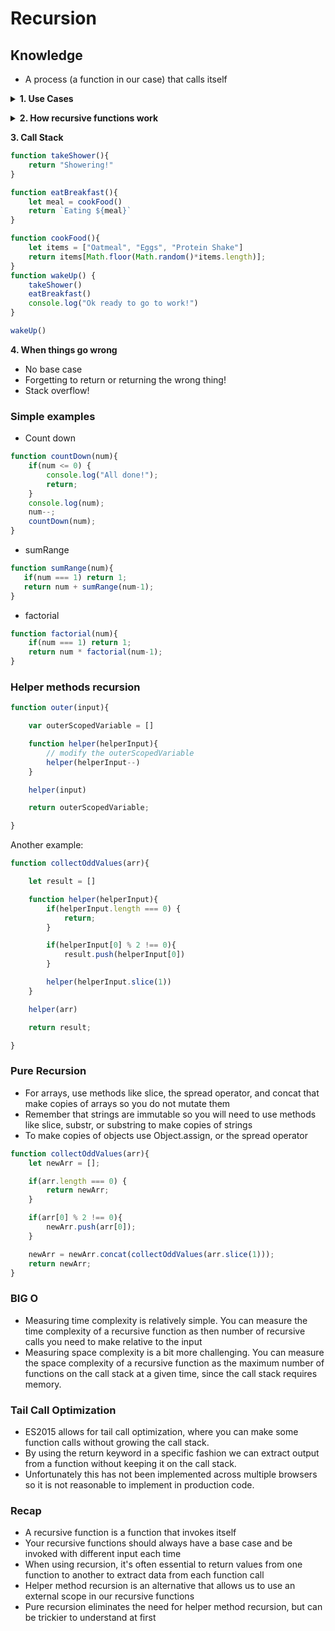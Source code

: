 # Recursion

## Knowledge

- A process (a function in our case) that calls itself

**<details><summary>1. Use Cases</summary>**

- JSON.parse / JSON.stringify
- document.getElementById and DOM traversal algorithms
- Object traversal
- Very common with more complex algorithms
- It's sometimes a cleaner alternative to iteration
</details>

**<details><summary>2. How recursive functions work</summary>**
Invoke the same function with a different input until you reach your base case!
- Base case: The condition when the recursion ends.
- Recursive Call
</details>

**3. Call Stack**

```js
function takeShower(){
    return "Showering!"
}

function eatBreakfast(){
    let meal = cookFood()
    return `Eating ${meal}`
}

function cookFood(){
    let items = ["Oatmeal", "Eggs", "Protein Shake"]
    return items[Math.floor(Math.random()*items.length)];
}
function wakeUp() {
    takeShower()
    eatBreakfast()
    console.log("Ok ready to go to work!")
}

wakeUp()
```

**4. When things go wrong**

- No base case
- Forgetting to return or returning the wrong thing!
- Stack overflow!

### Simple examples

- Count down
```js
function countDown(num){
    if(num <= 0) {
        console.log("All done!");
        return;
    }
    console.log(num);
    num--;
    countDown(num);
}
```

- sumRange

```js
function sumRange(num){
   if(num === 1) return 1;
   return num + sumRange(num-1);
}
```
- factorial

```js
function factorial(num){
    if(num === 1) return 1;
    return num * factorial(num-1);
}
```
### Helper methods recursion

```js
function outer(input){

    var outerScopedVariable = []

    function helper(helperInput){
        // modify the outerScopedVariable
        helper(helperInput--)
    }

    helper(input)

    return outerScopedVariable;

}
```
Another example:
```js
function collectOddValues(arr){

    let result = []

    function helper(helperInput){
        if(helperInput.length === 0) {
            return;
        }

        if(helperInput[0] % 2 !== 0){
            result.push(helperInput[0])
        }

        helper(helperInput.slice(1))
    }

    helper(arr)

    return result;

}
```

### Pure Recursion

- For arrays, use methods like slice, the spread operator, and concat that make copies of arrays so you do not mutate them
- Remember that strings are immutable so you will need to use methods like slice, substr, or substring to make copies of strings
- To make copies of objects use Object.assign, or the spread operator

```js
function collectOddValues(arr){
    let newArr = [];

    if(arr.length === 0) {
        return newArr;
    }

    if(arr[0] % 2 !== 0){
        newArr.push(arr[0]);
    }

    newArr = newArr.concat(collectOddValues(arr.slice(1)));
    return newArr;
}
```

### BIG O

- Measuring time complexity is relatively simple. You can measure the time complexity of a recursive function as then number of recursive calls you need to make relative to the input
- Measuring space complexity is a bit more challenging. You can measure the space complexity of a recursive function as the maximum number of functions on the call stack at a given time, since the call stack requires memory.


### Tail Call Optimization

- ES2015 allows for tail call optimization, where you can make some function calls without growing the call stack.
- By using the return keyword in a specific fashion we can extract output from a function without keeping it on the call stack.
- Unfortunately this has not been implemented across multiple browsers so it is not reasonable to implement in production code.


### Recap

- A recursive function is a function that invokes itself
- Your recursive functions should always have a base case and be invoked with different input each time
- When using recursion, it's often essential to return values from one function to another to extract data from each function call
- Helper method recursion is an alternative that allows us to use an external scope in our recursive functions
- Pure recursion eliminates the need for helper method recursion, but can be trickier to understand at first
